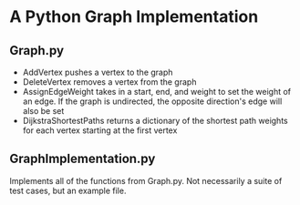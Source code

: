# A Python Graph Implementation  
## Graph.py  
* AddVertex pushes a vertex to the graph  
* DeleteVertex removes a vertex from the graph  
* AssignEdgeWeight takes in a start, end, and weight to set the weight of an edge. If the graph is undirected, the opposite direction's edge will also be set  
* DijkstraShortestPaths returns a dictionary of the shortest path weights for each vertex starting at the first vertex  
  
## GraphImplementation.py  
Implements all of the functions from Graph.py. Not necessarily a suite of test cases, but an example file.  